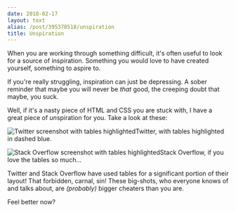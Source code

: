 ```yaml
---
date: 2010-02-17
layout: text
alias: /post/395378518/unspiration
title: Unspiration
---
```


When you are working through something difficult, it's often useful to look for a source of inspiration. Something you would love to have created yourself, something to aspire to.

If you're really struggling, inspiration can just be depressing. A sober reminder that maybe you will never be *that* good, the creeping doubt that maybe, you suck.

Well, if it's a nasty piece of HTML and CSS you are stuck with, I have a great piece of *un*spiration for you. Take a look at these:

<p class="image"><img src="http://media.latentflip.com/images/posts/twitter_tables.png" alt="Twitter screenshot with tables highlighted"/><span class="caption">Twitter, with tables highlighted in dashed blue.</span></p>

<p class="image"><img src="http://media.latentflip.com/images/posts/stack_tables.png" alt="Stack Overflow screenshot with tables highlighted"/><span class="caption">Stack Overflow, if you love the tables so much...</span></p>

Twitter and Stack Overflow have used tables for a significant portion of their layout! That forbidden, carnal, sin! These big-shots, who everyone knows of and talks about, are *(probably)* bigger cheaters than you are.

Feel better now?

